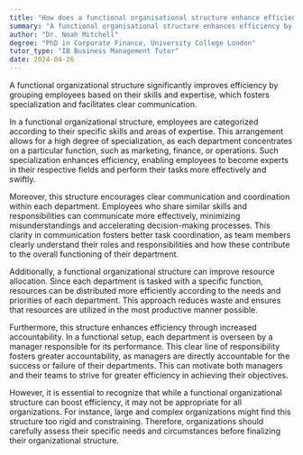 ```yaml
---
title: "How does a functional organisational structure enhance efficiency?"
summary: "A functional organisational structure enhances efficiency by grouping employees based on their skills and expertise, promoting specialisation and clear communication."
author: "Dr. Noah Mitchell"
degree: "PhD in Corporate Finance, University College London"
tutor_type: "IB Business Management Tutor"
date: 2024-04-26
---
```


A functional organizational structure significantly improves efficiency by grouping employees based on their skills and expertise, which fosters specialization and facilitates clear communication.

In a functional organizational structure, employees are categorized according to their specific skills and areas of expertise. This arrangement allows for a high degree of specialization, as each department concentrates on a particular function, such as marketing, finance, or operations. Such specialization enhances efficiency, enabling employees to become experts in their respective fields and perform their tasks more effectively and swiftly.

Moreover, this structure encourages clear communication and coordination within each department. Employees who share similar skills and responsibilities can communicate more effectively, minimizing misunderstandings and accelerating decision-making processes. This clarity in communication fosters better task coordination, as team members clearly understand their roles and responsibilities and how these contribute to the overall functioning of their department.

Additionally, a functional organizational structure can improve resource allocation. Since each department is tasked with a specific function, resources can be distributed more efficiently according to the needs and priorities of each department. This approach reduces waste and ensures that resources are utilized in the most productive manner possible.

Furthermore, this structure enhances efficiency through increased accountability. In a functional setup, each department is overseen by a manager responsible for its performance. This clear line of responsibility fosters greater accountability, as managers are directly accountable for the success or failure of their departments. This can motivate both managers and their teams to strive for greater efficiency in achieving their objectives.

However, it is essential to recognize that while a functional organizational structure can boost efficiency, it may not be appropriate for all organizations. For instance, large and complex organizations might find this structure too rigid and constraining. Therefore, organizations should carefully assess their specific needs and circumstances before finalizing their organizational structure.
    